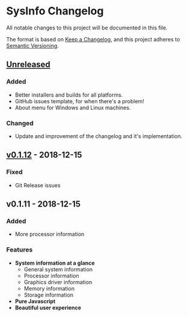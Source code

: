 # SysInfo Changelog
All notable changes to this project will be documented in this file.

The format is based on [Keep a Changelog](https://keepachangelog.com/en/1.0.0/),
and this project adheres to [Semantic Versioning](https://semver.org/spec/v2.0.0.html).

## [Unreleased]
### Added
- Better installers and builds for all platforms.
- GitHub issues template, for when there's a problem!
- About menu for Windows and Linux machines.
### Changed
- Update and improvement of the changelog and it's implementation.

## [v0.1.12] - 2018-12-15
### Fixed
- Git Release issues

## v0.1.11 - 2018-12-15
### Added
- More processor information

### Features
- **System information at a glance**
  - General system information
  - Processor information
  - Graphics driver information
  - Memory information
  - Storage information
- **Pure Javascript**
- **Beautiful user experience**

[Unreleased]: https://github.com/doccodes/sysinfo/compare/v0.1.11...HEAD
[v0.1.12]: https://github.com/doccodes/sysinfo/compare/v0.1.11...v0.1.12
